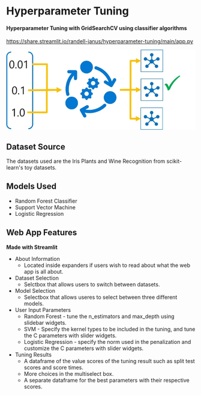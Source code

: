 # Hyperparameter Tuning
#### Hyperparameter Tuning with GridSearchCV using classifier algorithms
https://share.streamlit.io/randell-janus/hyperparameter-tuning/main/app.py


  
  
![](img.png)
  

## Dataset Source  
The datasets used are the Iris Plants and Wine Recognition from scikit-learn's toy datasets.

## Models Used
* Random Forest Classifier
* Support Vector Machine
* Logistic Regression
  
## Web App Features  
**Made with Streamlit**
* About Information
  * Located inside expanders if users wish to read about what the web app is all about.
* Dataset Selection  
  * Selctbox that allows users to switch between datasets.
* Model Selection  
  * Selectbox that allows useres to select between three different models.
* User Input Parameters  
  * Random Forest - tune the n_estimators and max_depth using slidebar widgets.
  * SVM - Specify the kernel types to be included in the tuning, and tune the C parameters with slider widgets.
  * Logistic Regression - specify the norm used in the penalization and customize the C parameters with slider widgets.
* Tuning Results
  * A dataframe of the value scores of the tuning result such as split test scores and score times.
  * More choices in the multiselect box.
  * A separate dataframe for the best parameters with their respective scores.
    
